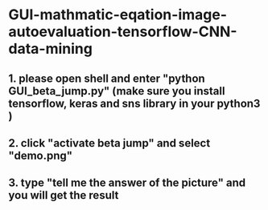# GUI-mathmatic-eqation-image-autoevaluation-tensorflow-CNN-data-mining
## 1. please open shell and enter "python GUI_beta_jump.py" (make sure you install tensorflow, keras and sns library in your python3 )
## 2. click "activate beta jump" and select "demo.png"
## 3. type "tell me the answer of the picture" and you will get the result
